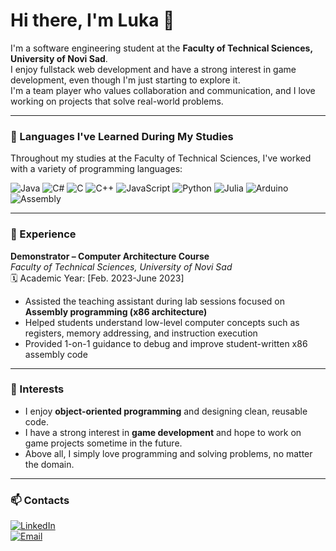 # Hi there, I'm Luka 👋

I'm a software engineering student at the **Faculty of Technical Sciences, University of Novi Sad**.  
I enjoy fullstack web development and have a strong interest in game development, even though I'm just starting to explore it.  
I'm a team player who values collaboration and communication, and I love working on projects that solve real-world problems.

---

### 🧠 Languages I've Learned During My Studies

Throughout my studies at the Faculty of Technical Sciences, I've worked with a variety of programming languages:

![Java](https://img.shields.io/badge/Java-%23ED8B00.svg?style=flat&logo=java&logoColor=white)
![C#](https://img.shields.io/badge/C%23-%23239120.svg?style=flat&logo=c-sharp&logoColor=white)
![C](https://img.shields.io/badge/C-%2300599C.svg?style=flat&logo=c&logoColor=white)
![C++](https://img.shields.io/badge/C%2B%2B-%2300599C.svg?style=flat&logo=c%2B%2B&logoColor=white)
![JavaScript](https://img.shields.io/badge/JavaScript-%23323330.svg?style=flat&logo=javascript)
![Python](https://img.shields.io/badge/Python-%233776AB.svg?style=flat&logo=python&logoColor=white)
![Julia](https://img.shields.io/badge/Julia-%236A0DAD.svg?style=flat&logo=julia&logoColor=white)
![Arduino](https://img.shields.io/badge/Arduino-%2300979D.svg?style=flat&logo=arduino&logoColor=white)
![Assembly](https://img.shields.io/badge/Assembly-%234285F4.svg?style=flat&logo=gnu-bash&logoColor=white)



---

### 💼 Experience

**Demonstrator – Computer Architecture Course**  
*Faculty of Technical Sciences, University of Novi Sad*  
🗓️ Academic Year: [Feb. 2023-June 2023]

- Assisted the teaching assistant during lab sessions focused on **Assembly programming (x86 architecture)**
- Helped students understand low-level computer concepts such as registers, memory addressing, and instruction execution
- Provided 1-on-1 guidance to debug and improve student-written x86 assembly code

---

### 🎯 Interests

- I enjoy **object-oriented programming** and designing clean, reusable code.  
- I have a strong interest in **game development** and hope to work on game projects sometime in the future.  
- Above all, I simply love programming and solving problems, no matter the domain.

---

### 📫 Contacts

[![LinkedIn](https://img.shields.io/badge/LinkedIn-%230077B5.svg?style=flat&logo=linkedin&logoColor=white)](https://www.linkedin.com/in/luka-zbucnovic/)  
[![Email](https://img.shields.io/badge/Email-D14836?style=flat&logo=gmail&logoColor=white)](mailto:luka.zbucnovic@gmail.com)

